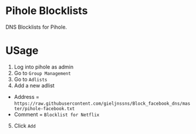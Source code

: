 # Pihole Blocklists
DNS Blocklists for Pihole.

# USage
1. Log into pihole as admin
2. Go to `Group Management`
3. Go to `Adlists`
4. Add a new adlist
  - Address = `https://raw.githubusercontent.com/gieljnssns/Block_facebook_dns/master/pihole-facebook.txt`
 - Comment =  `Blocklist for Netflix`
5. Click `Add`
 
